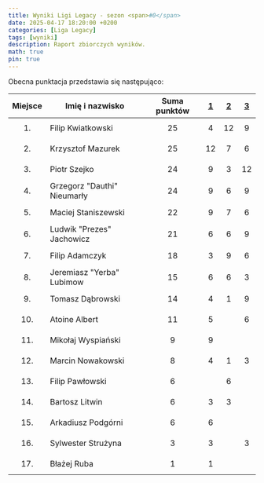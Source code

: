 ```yaml
---
title: Wyniki Ligi Legacy - sezon <span>#0</span>
date: 2025-04-17 18:20:00 +0200
categories: [Liga Legacy]
tags: [wyniki]
description: Raport zbiorczych wyników.
math: true
pin: true
---
```


Obecna punktacja przedstawia się następująco:

|  Miejsce  | Imię i nazwisko             | Suma punktów | [1][league-0-1] | [2][league-0-2] | [3][league-0-3] |
|:---------:|-----------------------------|:------------:|:---------------:|:---------------:|:---------------:|
| $$ 1. $$  | Filip Kwiatkowski           |   $$ 25 $$   |     $$ 4 $$     |    $$ 12 $$     |     $$ 9 $$     |
| $$ 2. $$  | Krzysztof Mazurek           |   $$ 25 $$   |    $$ 12 $$     |     $$ 7 $$     |     $$ 6 $$     |
| $$ 3. $$  | Piotr Szejko                |   $$ 24 $$   |     $$ 9 $$     |     $$ 3 $$     |    $$ 12 $$     |
| $$ 4. $$  | Grzegorz "Dauthi" Nieumarły |   $$ 24 $$   |     $$ 9 $$     |     $$ 6 $$     |     $$ 9 $$     |
| $$ 5. $$  | Maciej Staniszewski         |   $$ 22 $$   |     $$ 9 $$     |     $$ 7 $$     |     $$ 6 $$     |
| $$ 6. $$  | Ludwik "Prezes" Jachowicz   |   $$ 21 $$   |     $$ 6 $$     |     $$ 6 $$     |     $$ 9 $$     |
| $$ 7. $$  | Filip Adamczyk              |   $$ 18 $$   |     $$ 3 $$     |     $$ 9 $$     |     $$ 6 $$     |
| $$ 8. $$  | Jeremiasz "Yerba" Lubimow   |   $$ 15 $$   |     $$ 6 $$     |     $$ 6 $$     |     $$ 3 $$     |
| $$ 9. $$  | Tomasz Dąbrowski            |   $$ 14 $$   |     $$ 4 $$     |     $$ 1 $$     |     $$ 9 $$     |
| $$ 10. $$ | Atoine Albert               |   $$ 11 $$   |     $$ 5 $$     |                 |     $$ 6 $$     |
| $$ 11. $$ | Mikołaj Wyspiański          |   $$ 9 $$    |     $$ 9 $$     |                 |                 |
| $$ 12. $$ | Marcin Nowakowski           |   $$ 8 $$    |     $$ 4 $$     |     $$ 1 $$     |     $$ 3 $$     |
| $$ 13. $$ | Filip Pawłowski             |   $$ 6 $$    |                 |     $$ 6 $$     |                 |
| $$ 14. $$ | Bartosz Litwin              |   $$ 6 $$    |     $$ 3 $$     |     $$ 3 $$     |                 |
| $$ 15. $$ | Arkadiusz Podgórni          |   $$ 6 $$    |     $$ 6 $$     |                 |                 |
| $$ 16. $$ | Sylwester Strużyna          |   $$ 3 $$    |     $$ 3 $$     |                 |     $$ 3 $$     |
| $$ 17. $$ | Błażej Ruba                 |   $$ 1 $$    |     $$ 1 $$     |                 |                 |

[league-0-1]: ../Liga-Legacy-0-1
[league-0-2]: ../Liga-Legacy-0-2
[league-0-3]: ../Liga-Legacy-0-3
		
		



































